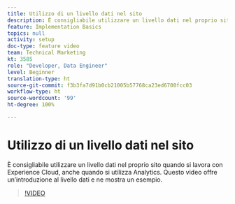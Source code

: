 ```yaml
---
title: Utilizzo di un livello dati nel sito
description: È consigliabile utilizzare un livello dati nel proprio sito quando si lavora con Experience Cloud, anche quando si utilizza Adobe Analytics. Questo video offre un’introduzione al livello dati e ne mostra un esempio.
feature: Implementation Basics
topics: null
activity: setup
doc-type: feature video
team: Technical Marketing
kt: 3585
role: "Developer, Data Engineer"
level: Beginner
translation-type: ht
source-git-commit: f3b3fa7d91b0cb21005b57768ca23ed6700fcc03
workflow-type: ht
source-wordcount: '99'
ht-degree: 100%

---
```



# Utilizzo di un livello dati nel sito

È consigliabile utilizzare un livello dati nel proprio sito quando si lavora con Experience Cloud, anche quando si utilizza Analytics. Questo video offre un’introduzione al livello dati e ne mostra un esempio.

>[!VIDEO](https://video.tv.adobe.com/v/28775/?quality=12)
